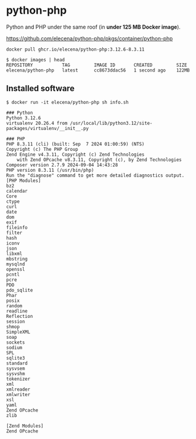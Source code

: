 python-php
==========

Python and PHP under the same roof (in **under 125 MB Docker image**).

https://github.com/elecena/python-php/pkgs/container/python-php

```
docker pull ghcr.io/elecena/python-php:3.12.6-8.3.11
```

```
$ docker images | head
REPOSITORY           TAG         IMAGE ID       CREATED         SIZE
elecena/python-php   latest      cc8673ddac56   1 second ago    122MB
```

## Installed software

```
$ docker run -it elecena/python-php sh info.sh

### Python
Python 3.12.6
virtualenv 20.26.4 from /usr/local/lib/python3.12/site-packages/virtualenv/__init__.py

### PHP
PHP 8.3.11 (cli) (built: Sep  7 2024 01:00:59) (NTS)
Copyright (c) The PHP Group
Zend Engine v4.3.11, Copyright (c) Zend Technologies
    with Zend OPcache v8.3.11, Copyright (c), by Zend Technologies
Composer version 2.7.9 2024-09-04 14:43:28
PHP version 8.3.11 (/usr/bin/php)
Run the "diagnose" command to get more detailed diagnostics output.
[PHP Modules]
bz2
calendar
Core
ctype
curl
date
dom
exif
fileinfo
filter
hash
iconv
json
libxml
mbstring
mysqlnd
openssl
pcntl
pcre
PDO
pdo_sqlite
Phar
posix
random
readline
Reflection
session
shmop
SimpleXML
soap
sockets
sodium
SPL
sqlite3
standard
sysvsem
sysvshm
tokenizer
xml
xmlreader
xmlwriter
xsl
yaml
Zend OPcache
zlib

[Zend Modules]
Zend OPcache
```
